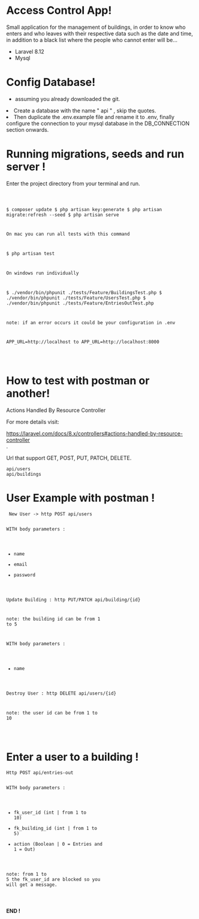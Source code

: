 <h1 class="code-line" data-line-start=0 data-line-end=1 ><a id="Access_Control_App_0"></a>Access Control App!</h1>
<p class="has-line-data" data-line-start="1" data-line-end="2">Small application for the management of buildings, in order to know who enters and who leaves with their respective data such as the date and time, in addition to a black list where the people who cannot enter will be…</p>
<ul>
<li class="has-line-data" data-line-start="3" data-line-end="4">Laravel 8.12</li>
<li class="has-line-data" data-line-start="4" data-line-end="6">Mysql</li>
</ul>
<h1 class="code-line" data-line-start=6 data-line-end=7 ><a id="Config_Database_6"></a>Config Database!</h1>
<ul>
<li class="has-line-data" data-line-start="8" data-line-end="10">assuming you already downloaded the git.</li>
</ul>
<li class="has-line-data" data-line-start="8" data-line-end="10">Create a database with the name &quot; api &quot; , skip the quotes.</li>
</ul>
<li class="has-line-data" data-line-start="8" data-line-end="10">Then duplicate the .env.example file and rename it to .env, finally configure the connection to your mysql database in the DB_CONNECTION section onwards.</li>
</ul>
<h1 class="code-line" data-line-start=10 data-line-end=11 ><a id="Running_migrations_seeds_and_run_server__10"></a>Running migrations, seeds and run server !</h1>
<p class="has-line-data" data-line-start="12" data-line-end="13">Enter the project directory from your terminal and run.</p>
<pre><code class="has-line-data" data-line-start="15" data-line-end="18" class="language-sh">

$ composer update
$ php artisan key:generate
$ php artisan migrate:refresh --seed
$ php artisan serve

On mac you can run all tests with this command

$ php artisan test

On windows run individually

$ ./vendor/bin/phpunit ./tests/Feature/BuildingsTest.php
$ ./vendor/bin/phpunit ./tests/Feature/UsersTest.php
$ ./vendor/bin/phpunit ./tests/Feature/EntriesOutTest.php

note: if an error occurs it could be your configuration in .env

APP_URL=http://localhost to APP_URL=http://localhost:8000

</code></pre>
<h1 class="code-line" data-line-start=18 data-line-end=19 ><a id="How_to_test_with_postman_or_another_18"></a>How to test with postman or another!</h1>
<p class="has-line-data" data-line-start="20" data-line-end="21">Actions Handled By Resource Controller</p>
<p class="has-line-data" data-line-start="22" data-line-end="23">For more details visit:</p>
<p class="has-line-data" data-line-start="24" data-line-end="26"><a href="https://laravel.com/docs/8.x/controllers#actions-handled-by-resource-controller">https://laravel.com/docs/8.x/controllers#actions-handled-by-resource-controller</a><br>
.</p>
<p class="has-line-data" data-line-start="27" data-line-end="28">Url that support GET, POST, PUT, PATCH, DELETE.</p>
<pre><code class="has-line-data" data-line-start="30" data-line-end="33" class="language-sh">api/users
api/buildings
</code></pre>
<h1 class="code-line" data-line-start=34 data-line-end=35 ><a id="User_Example_with_postman__34"></a>User Example with postman !</h1>
<pre><code class="has-line-data" data-line-start="37" data-line-end="56" class="language-sh"> New User -&gt; http POST api/users

 WITH body parameters :
 - name
 - email
 - password

 Update Building : http PUT/PATCH api/building/{id}

 note: the building id can be from <span class="hljs-number">1</span> to <span class="hljs-number">5</span>

  WITH body parameters :
 - name

 Destroy User : http DELETE api/users/{id}

 note: the user id can be from <span class="hljs-number">1</span> to <span class="hljs-number">10</span>

</code></pre>
<h1 class="code-line" data-line-start=57 data-line-end=58 ><a id="Enter_a_user_to_a_building___57"></a>Enter a user to a building  !</h1>
<pre><code class="has-line-data" data-line-start="60" data-line-end="71" class="language-sh">Http POST api/entries-out

 WITH body parameters :
 - fk_user_id       (int | from <span class="hljs-number">1</span> to <span class="hljs-number">10</span>)
 - fk_building_id   (int | from <span class="hljs-number">1</span> to <span class="hljs-number">5</span>)
 - action           (Boolean | <span class="hljs-number">0</span> = Entries and <span class="hljs-number">1</span> = Out)

 note:
 from <span class="hljs-number">1</span> to <span class="hljs-number">5</span> the fk_user_id are blocked so you will get a message.

</code></pre>
<p class="has-line-data" data-line-start="75" data-line-end="76"><strong>END !</strong></p>
